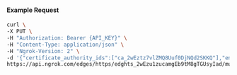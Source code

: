 <!-- Code generated for API Clients. DO NOT EDIT. -->

#### Example Request

```bash
curl \
-X PUT \
-H "Authorization: Bearer {API_KEY}" \
-H "Content-Type: application/json" \
-H "Ngrok-Version: 2" \
-d '{"certificate_authority_ids":["ca_2wEztz7vlZMQ8Uuf0DjNQd2SKKQ"],"enabled":true}' \
https://api.ngrok.com/edges/https/edghts_2wEzu1zucamgEb9tM8gTGUsyIad/mutual_tls
```
